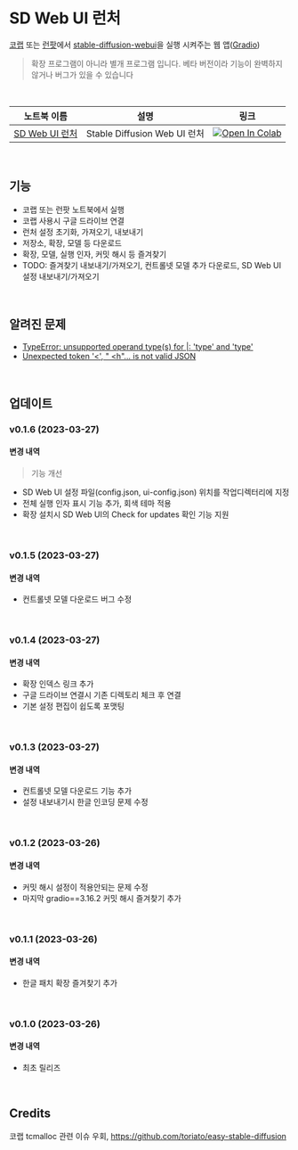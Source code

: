 # SD Web UI 런처
[코랩](https://colab.research.google.com) 또는 [런팟](https://www.runpod.io)에서 [stable-diffusion-webui](https://github.com/AUTOMATIC1111/stable-diffusion-webui)을 실행 시켜주는 웹 앱([Gradio](https://gradio.app/))
> 확장 프로그램이 아니라 별개 프로그램 입니다.
> 베타 버전이라 기능이 완벽하지 않거나 버그가 있을 수 있습니다
</br>

| 노트북 이름 | 설명 | 링크 |
| --- | --- | --- | 
| [SD Web UI 런처](https://github.com/mlhub-action/sd-webui-launcher/blob/main/notebooks/SD-Web-UI-Launcher.ipynb) | Stable Diffusion Web UI 런처 | [![Open In Colab](https://colab.research.google.com/assets/colab-badge.svg)](https://colab.research.google.com/github/mlhub-action/sd-webui-launcher/blob/main/notebooks/SD-Web-UI-Launcher.ipynb) | 
</br>

## 기능
- 코랩 또는 런팟 노트북에서 실행
- 코랩 사용시 구글 드라이브 연결
- 런처 설정 초기화, 가져오기, 내보내기
- 저장소, 확장, 모델 등 다운로드
- 확장, 모델, 실행 인자, 커밋 해시 등 즐겨찾기
- TODO: 즐겨찾기 내보내기/가져오기, 컨트롤넷 모델 추가 다운로드, SD Web UI 설정 내보내기/가져오기
</br>

## 알려진 문제
 - [TypeError: unsupported operand type(s) for |: 'type' and 'type'](https://github.com/mlhub-action/sd-webui-launcher/issues/2)
 - [Unexpected token '<', "<html> <h"... is not valid JSON](https://github.com/mlhub-action/sd-webui-launcher/issues/1)
</br>

## 업데이트
### v0.1.6 (2023-03-27)
#### 변경 내역
> 기능 개선
 - SD Web UI 설정 파일(config.json, ui-config.json) 위치를 작업디렉터리에 지정
 - 전체 실행 인자 표시 기능 추가, 회색 테마 적용
 - 확장 설치시 SD Web UI의 Check for updates 확인 기능 지원
</br>

### v0.1.5 (2023-03-27)
#### 변경 내역
- 컨트롤넷 모델 다운로드 버그 수정
</br>

### v0.1.4 (2023-03-27)
#### 변경 내역
- 확장 인덱스 링크 추가
- 구글 드라이브 연결시 기존 디렉토리 체크 후 연결
- 기본 설정 편집이 쉽도록 포맷팅
</br>

### v0.1.3 (2023-03-27)
#### 변경 내역
- 컨트롤넷 모델 다운로드 기능 추가
- 설정 내보내기시 한글 인코딩 문제 수정
</br>

### v0.1.2 (2023-03-26)
#### 변경 내역
- 커밋 해시 설정이 적용안되는 문제 수정
- 마지막 gradio==3.16.2 커밋 해시 즐겨찾기 추가
</br>

### v0.1.1 (2023-03-26)
#### 변경 내역
- 한글 패치 확장 즐겨찾기 추가
</br>

### v0.1.0 (2023-03-26)
#### 변경 내역
- 최초 릴리즈
</br>


## Credits
코랩 tcmalloc 관련 이슈 우회, https://github.com/toriato/easy-stable-diffusion